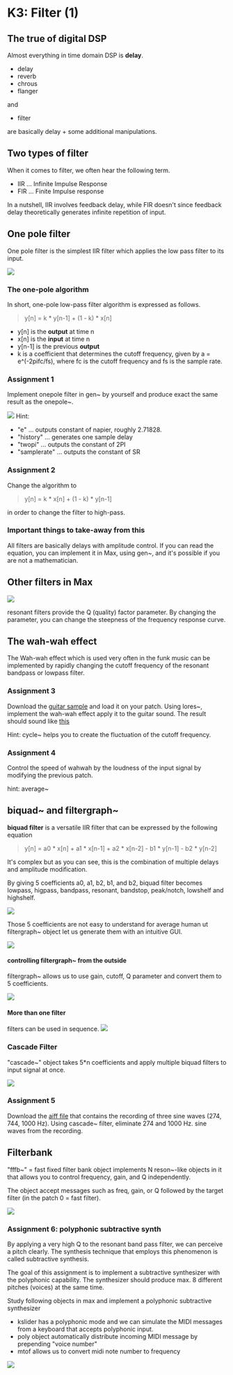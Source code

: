 # K3: Filter (1)

## The true of digital DSP

Almost everything in time domain DSP is **delay**.
- delay
- reverb
- chrous
- flanger

and
- filter

are basically delay + some additional manipulations.

## Two types of filter

When it comes to filter, we often hear the following term.

- IIR ... Infinite Impulse Response
- FIR ... Finite Impulse response

In a nutshell, IIR involves feedback delay, while FIR doesn't since feedback delay theoretically generates infinite repetition of input.

## One pole filter

One pole filter is the simplest IIR filter which applies the low pass filter to its input.

![](K3/onepole.png)


### The one-pole algorithm
In short, one-pole low-pass filter algorithm is expressed as follows.

> y[n] = k * y[n-1] + (1 - k) * x[n]

- y[n] is the **output** at time n
- x[n] is the **input** at time n
- y[n-1] is the previous **output**
- k is a coefficient that determines the cutoff frequency, given by a = e^(-2pifc/fs), where fc is the cutoff frequency and fs is the sample rate.

### Assignment 1
Implement onepole filter in gen~ by yourself and produce exact the same result as the onepole~.

![](K3/same.png)
Hint:
- "e" ... outputs constant of napier, roughly  2.71828.
- "history" ... generates one sample delay
- "twopi" ... outputs the constant of 2PI
- "samplerate" ... outputs the constant of SR

### Assignment 2
Change the algorithm to 

> y[n] = k * x[n] + (1 - k) * y[n-1]

in order to change the filter to high-pass.

### Important things to take-away from this

All filters are basically delays with amplitude control. If you can read the equation, you can implement it in Max, using gen~, and it's possible if you are not a mathematician.

## Other filters in Max

![](K3/other.png)

resonant filters provide the Q (quality) factor parameter. By changing the parameter, you can change the steepness of the frequency response curve.

## The wah-wah effect

The Wah-wah effect which is used very often in the funk music can be implemented by rapidly changing the cutoff frequency of the resonant bandpass or lowpass filter.

### Assignment 3

Download the [guitar sample](K3/guitar.wav) and load it on your patch. Using lores~, implement the wah-wah effect apply it to the guitar sound. The result should sound like [this](K3/wahwah.wav)

Hint: cycle~ helps you to create the fluctuation of the cutoff frequency.

### Assignment 4
Control the speed of wahwah by the loudness of the input signal by modifying the previous patch.

hint: average~

## biquad~ and filtergraph~

**biquad filter** is a versatile IIR filter 
that can be expressed by the following equation

> y[n] = a0 * x[n] + a1 * x[n-1] + a2 * x[n-2] - b1 * y[n-1] - b2 * y[n-2]

It's complex but as you can see, this is the combination of multiple delays and amplitude modification.

By giving 5 coefficients a0, a1, b2, b1, and b2, biquad filter becomes lowpass, higpass, bandpass, resonant, bandstop, peak/notch, lowshelf and highshelf.

![](K3/7-1.png)

Those 5 coefficients are not easy to understand for average human ut filtergraph~ object let us generate them with an intuitive GUI.

![](K3/filtergrph.png)

#### controlling filtergraph~ from the outside
filtergraph~ allows us to use gain, cutoff, Q parameter and convert them to 5 coefficients.

![](K3/7-3.png)


#### More than one filter
filters can be used in sequence.
![](K3/twofilters.png)

### Cascade Filter

"cascade~" object takes 5*n coefficients and apply multiple biquad filters to input signal at once.

![](K3/cascade.png)

### Assignment 5

Download the [aiff file](K3/threesines.aiff) that contains the recording of three sine waves (274, 744, 1000 Hz). Using cascade~ filter, eliminate 274 and 1000 Hz. sine waves from the recording.

## Filterbank

"fffb~" =  fast fixed filter bank object implements N reson~-like objects in it that allows you to control frequency, gain, and Q independently.

The object accept messages such as freq, gain, or Q followed by the target filter (in the patch 0 = fast filter). 

![](K3/fb.png)

### Assignment 6: polyphonic subtractive synth
By applying a very high Q to the resonant band pass filter, we can perceive a pitch clearly. The synthesis technique that employs this phenomenon is called subtractive synthesis.

The goal of this assignment is to implement a subtractive synthesizer with the polyphonic capability. The synthesizer should produce max. 8 different pitches (voices) at the same time.

Study following objects in max and implement a polyphonic subtractive synthesizer

- kslider has a polyphonic mode and we can simulate the MIDI messages from a keyboard that accepts polyphonic input.
- poly object automatically distribute incoming MIDI message by prepending "voice number"
- mtof allows us to convert midi note number to frequency

![](K3/poly.png)







